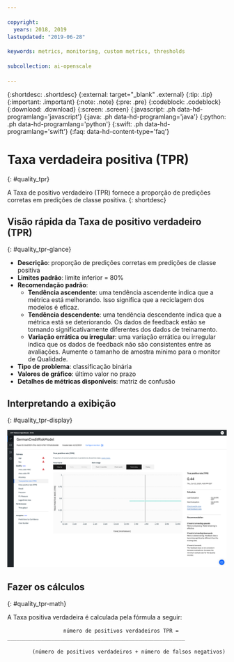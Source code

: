 ```yaml
---

copyright:
  years: 2018, 2019
lastupdated: "2019-06-28"

keywords: metrics, monitoring, custom metrics, thresholds

subcollection: ai-openscale

---
```


{:shortdesc: .shortdesc}
{:external: target="_blank" .external}
{:tip: .tip}
{:important: .important}
{:note: .note}
{:pre: .pre}
{:codeblock: .codeblock}
{:download: .download}
{:screen: .screen}
{:javascript: .ph data-hd-programlang='javascript'}
{:java: .ph data-hd-programlang='java'}
{:python: .ph data-hd-programlang='python'}
{:swift: .ph data-hd-programlang='swift'}
{:faq: data-hd-content-type='faq'}

# Taxa verdadeira positiva (TPR)
{: #quality_tpr}

A Taxa de positivo verdadeiro (TPR) fornece a proporção de predições corretas em predições de classe positiva. 
{: shortdesc}

## Visão rápida da Taxa de positivo verdadeiro (TPR)
{: #quality_tpr-glance}

- **Descrição**: proporção de predições corretas em predições de classe positiva
- **Limites padrão**: limite inferior = 80%
- **Recomendação padrão**:
   - **Tendência ascendente**: uma tendência ascendente indica que a métrica está melhorando. Isso significa que a reciclagem dos modelos é eficaz.
   - **Tendência descendente**: uma tendência descendente indica que a métrica está se deteriorando. Os dados de feedback estão se tornando significativamente diferentes dos dados de treinamento.
   - **Variação errática ou irregular**: uma variação errática ou irregular indica que os dados de feedback não são consistentes entre as avaliações. Aumente o tamanho de amostra mínimo para o monitor de Qualidade.
- **Tipo de problema**: classificação binária
- **Valores de gráfico**: último valor no prazo
- **Detalhes de métricas disponíveis**: matriz de confusão

## Interpretando a exibição
{: #quality_tpr-display}

![o gráfico de Taxa de positivo verdadeiro é exibido.](images/quality-tpr.png)

## Fazer os cálculos
{: #quality_tpr-math}

A Taxa positiva verdadeira é calculada pela fórmula a seguir:

```
                  número de positivos verdadeiros TPR = _________________________________________________________

        (número de positivos verdadeiros + número de falsos negativos)
```
